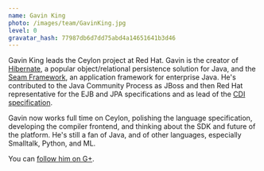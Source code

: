 ```yaml
---
name: Gavin King
photo: /images/team/GavinKing.jpg
level: 0
gravatar_hash: 77987db6d7dd75abd4a14651641b3d46
---
```

Gavin King leads the Ceylon project at Red Hat. Gavin is the creator of 
[Hibernate](http://hibernate.org), a popular object/relational persistence 
solution for Java, and the [Seam Framework](http://seamframework.org), an 
application framework for enterprise Java. He's contributed to the Java 
Community Process as JBoss and then Red Hat representative for the EJB and 
JPA specifications and as lead of the 
[CDI specification](http://jcp.org/en/jsr/detail?id=299).

Gavin now works full time on Ceylon, polishing the language specification,
developing the compiler frontend, and thinking about the SDK and future of
the platform. He's still a fan of Java, and of other languages, especially 
Smalltalk, Python, and ML.

You can [follow him on G+](https://profiles.google.com/gavin.king).
